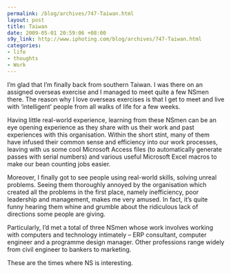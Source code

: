 ```yaml
--- 
permalink: /blog/archives/747-Taiwan.html
layout: post
title: Taiwan
date: 2009-05-01 20:59:06 +08:00
s9y_link: http://www.iphoting.com/blog/archives/747-Taiwan.html
categories: 
- life
- thoughts
- Work
---
```

<p class="whiteline"><p>I&#8217;m glad that I&#8217;m finally back from southern Taiwan. I was there on an assigned overseas exercise and I managed to meet quite a few NSmen there. The reason why I love overseas exercises is that I get to meet and live with &#8216;intelligent&#8217; people from all walks of life for a few weeks.</p>
</p><p class="whiteline"><p>Having little real-world experience, learning from these NSmen can be an eye opening experience as they share with us their work and past experiences with this organisation. Within the short stint, many of them have infused their common sense and efficiency into our work processes, leaving with us some cool Microsoft Access files (to automatically generate passes with serial numbers) and various useful Microsoft Excel macros to make our bean counting jobs easier.</p>
</p><p class="whiteline"><p>Moreover, I finally got to see people using real-world skills, solving unreal problems. Seeing them thoroughly annoyed by the organisation which created all the problems in the first place, namely inefficiency, poor leadership and management, makes me very amused. In fact, it&#8217;s quite funny hearing them whine and grumble about the ridiculous lack of directions some people are giving.</p>
</p><p class="whiteline"><p>Particularly, I&#8217;d met a total of three NSmen whose work involves working with computers and technology intimately – ERP consultant, computer engineer and a programme design manager. Other professions range widely from civil engineer to bankers to marketing.</p>
</p><p class="break"><p>These are the times where NS is interesting.</p></p>
